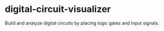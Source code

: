 # digital-circuit-visualizer
Build and analyze digital circuits by placing logic gates and input signals.
